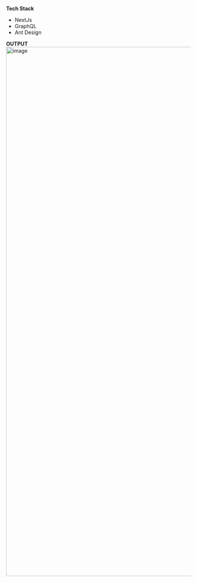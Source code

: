 **Tech Stack**
   - NextJs
   - GraphQL
   - Ant Design

**OUTPUT**
<img width="1439" alt="image" src="https://github.com/rochellejoanesteves/member-management/assets/128266520/aefa3092-393d-4d82-beee-f402c90e16ab">
